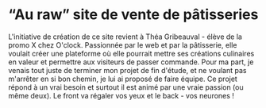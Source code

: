 # “Au raw” site de vente de pâtisseries

L'initiative de création de ce site revient à Théa Gribeauval - élève de la promo X chez O'clock. Passionnée par le web et par la pâtisserie, elle voulait créer une plateforme où elle pourrait mettre ses créations culinaires en valeur et permettre aux visiteurs de passer commande. Pour ma part, je venais tout juste de terminer mon projet de fin d'étude, et ne voulant pas m'arrêter en si bon chemin, je lui ai proposé de faire équipe. Ce projet répond à un vrai besoin et surtout il est animé par une vraie passion (ou même deux). Le front va régaler vos yeux et le back - vos neurones !
